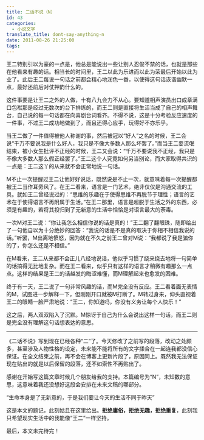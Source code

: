 ```yaml
---
title: 二话不说（N）
id: 43
categories:
  - 小说文字
translate_title: dont-say-anything-n
date: 2011-08-26 21:25:00
tags:
---
```


王二特别引以为豪的一点是，他总是能说出一些让别人忍俊不禁的话，也就是那些在他看来有趣的话。相当长的时间里，王二以此为乐进而以此为荣最后开始以此为业了。此后王二每说一句话之前都会精心地润色一番，以使得这句话诙谐幽默一点，最好还前后对仗押韵什么的。

这件事要是让王二之外的人做，十有八九会力不从心。要知道相声演员出口成章满口包袱那是经过无数次的台下排练的，而王二则是直接将生活当成了自己的相声舞台，自己说的每一句话都在向喜剧台词看齐。不得不说，这是十分考验反应速度的一件事，不过王二成功地做到了，而且还得心应手，玩得好不亦乐乎。

当王二做了一件值得被他人称谢的事，然后被冠以“好人”之名的时候，王二会说“千万不要说我是什么好人，我只是不像大多数人那么坏罢了。”而当王二耍流氓结束，被小女生批评不正经的时候，王二又会说：“千万不要说我不正经，我只是不像大多数人那么假正经罢了。”王二这个人究竟如何另当别论，而大家取得共识的一点是：王二这丫的从来就不会正常地说一句话。

M不止一次提醒过王二让他好好说话，既然说是不止一次，就意味着每一次提醒都被王二当作耳旁风了。在王二看来，语言是一门艺术，绝非仅仅是沟通交流的工具。就如王二曾经说过的：“思维的乐趣在于使得思维不再脱节于理性；语言的艺术在于使得语言不再附属于生活。”在王二那里，语言是超脱于生活之外的东西，必须是有趣的，若将其投归到了无新意的生活中恰恰是对语言最大的荼毒。

一次M对王二说：“你让我怎么相信你说的话是真的！”王二翻了翻眼珠，随即给出了一句他自以为十分绝妙的回答：“我说的话是不是真的取决于你相不相信我说的话。”听罢，M出离地愤怒，因为就在不久之前王二曾对M说：“我都说了我是骗你的了，你怎么还是不相信。”

在M看来，王二从来都不会正儿八经地说话，他似乎习惯了绕来绕去地将一句简单的话搞得无比地复杂。而在王二看来，似乎只有这样的语言才稍微有趣那么一点点。这样的结果是王二的话越发的晦涩难懂，而M理解起来也愈发的困难。

终于有一天，王二说了一句非常风趣的话，而M完全没有反应。王二看着面无表情的M，试图进一步解释一下，但刚刚开口就被M打断了。M转过身来，仰头直视着王二的眼睛一脸严肃地说：“王二，你知道吗，你没有义务让每个人快乐！”

这之后，两人双双陷入了沉默。M惊讶于自己为什么会说出这样一句话，而王二则是完全没有理解这句话想表达的意思。

---

《二话不说》写到现在已经各种“二”了。今天修改了之前写的段落，改动之处颇多，甚至涉及人物性格的设定，未来能不能将所有的文字揉合在一起连我都没信心保证。在全文结束之前，再不会在博客上更新片段了，原因同上。既然我无法保证现在贴出的就是以后保留的段落，还不如索性不再贴出了。

感谢在开始写这篇文章时候几个朋友给我的支持。本篇编号为“N”，未知数的意思，这意味着我还没想好这段会安排在未来文稿的哪部分。

“生命本身是了无新意的，于是我们要让今天的生活不同于昨天”

这是本文的题记，此刻姑且在这里给出。**拒绝庸俗，拒绝无趣，拒绝重复**，此刻我只希望现实生活中的我能像“王二”一样坚持。

最后，本文未完待完！